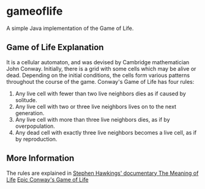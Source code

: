 # gameoflife

A simple Java implementation of the Game of Life.

## Game of Life Explanation

It is a cellular automaton, and was devised by Cambridge mathematician John Conway.
Initially, there is a grid with some cells which may be alive or dead. Depending on the initial conditions, the cells form various patterns throughout the course of the game.
Conway's Game of Life has four rules:
1. Any live cell with fewer than two live neighbors dies as if caused by solitude.
2. Any live cell with two or three live neighbors lives on to the next generation.
3. Any live cell with more than three live neighbors dies, as if by overpopulation.
4. Any dead cell with exactly three live neighbors becomes a live cell, as if by reproduction.

## More Information

The rules are explained in [Stephen Hawkings' documentary The Meaning of Life](https://youtu.be/CgOcEZinQ2I)
[Epic Conway's Game of Life](https://www.youtube.com/watch?v=C2vgICfQawE&t=68s)